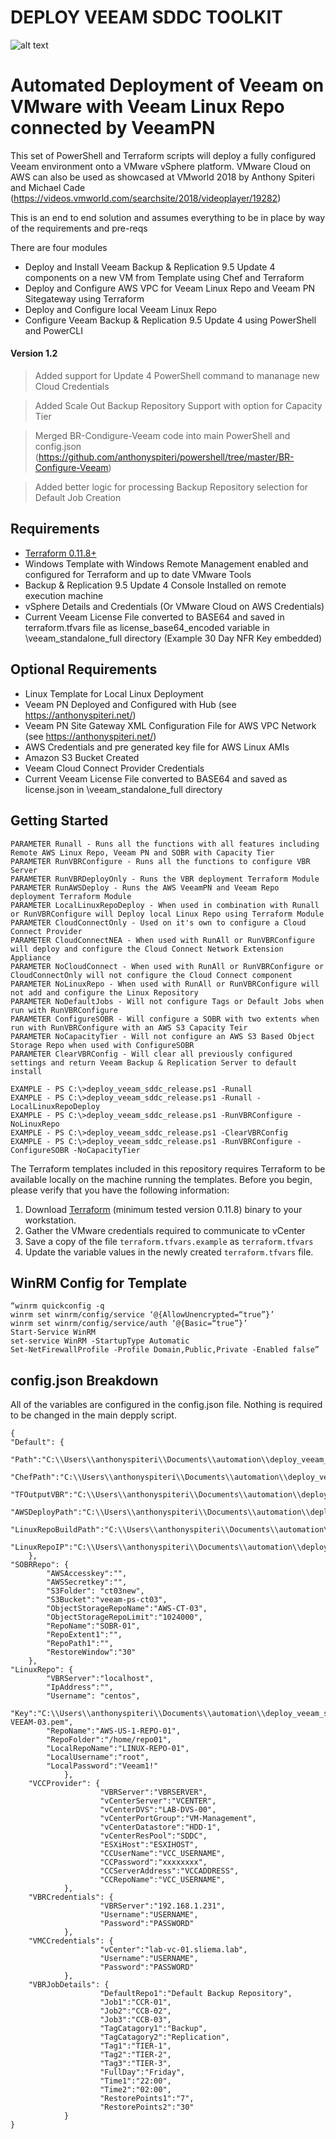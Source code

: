 # DEPLOY VEEAM SDDC TOOLKIT

![alt text](http://anthonyspiteri.net/wp-content/uploads/2019/03/Veeam_SDDC_Deployment_Toolkit_2.png "Overall Solution")

# Automated Deployment of Veeam on VMware with Veeam Linux Repo connected by VeeamPN

This set of PowerShell and Terraform scripts will deploy a fully configured Veeam environment onto a VMware vSphere platform. VMware Cloud on AWS can also be used as showcased
at VMworld 2018 by Anthony Spiteri and Michael Cade (https://videos.vmworld.com/searchsite/2018/videoplayer/19282) 

This is an end to end solution and assumes everything to be in place by way of the requirements and pre-reqs

There are four modules

- Deploy and Install Veeam Backup & Replication 9.5 Update 4 components on a new VM from Template using Chef and Terraform
- Deploy and Configure AWS VPC for Veeam Linux Repo and Veeam PN Sitegateway using Terraform
- Deploy and Configure local Veeam Linux Repo
- Configure Veeam Backup & Replication 9.5 Update 4 using PowerShell and PowerCLI

#### Version 1.2
> Added support for Update 4 PowerShell command to mananage new Cloud Credentials

> Added Scale Out Backup Repository Support with option for Capacity Tier

> Merged BR-Condigure-Veeam code into main PowerShell and config.json (https://github.com/anthonyspiteri/powershell/tree/master/BR-Configure-Veeam)

> Added better logic for processing Backup Repository selection for Default Job Creation

## Requirements

- [Terraform 0.11.8+](https://www.terraform.io/downloads.html)
- Windows Template with Windows Remote Management enabled and configured for Terraform and up to date VMware Tools
-  Backup & Replication 9.5 Update 4 Console Installed on remote execution machine
- vSphere Details and Credentials (Or VMware Cloud on AWS Credentials)
- Current Veeam License File converted to BASE64 and saved in terraform.tfvars file as license_base64_encoded variable in \veeam_standalone_full directory (Example 30 Day NFR Key embedded)

## Optional Requirements

- Linux Template for Local Linux Deployment 
- Veeam PN Deployed and Configured with Hub (see https://anthonyspiteri.net/)
- Veeam PN Site Gateway XML Configuration File for AWS VPC Network (see https://anthonyspiteri.net/)
- AWS Credentials and pre generated key file for AWS Linux AMIs
- Amazon S3 Bucket Created
- Veeam Cloud Connect Provider Credentials
- Current Veeam License File converted to BASE64 and saved as license.json in \veeam_standalone_full directory

## Getting Started

    PARAMETER Runall - Runs all the functions with all features including Remote AWS Linux Repo, Veeam PN and SOBR with Capacity Tier
    PARAMETER RunVBRConfigure - Runs all the functions to configure VBR Server
    PARAMETER RunVBRDeployOnly - Runs the VBR deployment Terraform Module
    PARAMETER RunAWSDeploy - Runs the AWS VeeamPN and Veeam Repo deployment Terraform Module
    PARAMETER LocalLinuxRepoDeploy - When used in combination with Runall or RunVBRConfigure will Deploy local Linux Repo using Terraform Module
    PARAMETER CloudConnectOnly - Used on it's own to configure a Cloud Connect Provider 
    PARAMETER CloudConnectNEA - When used with RunAll or RunVBRConfigure will deploy and configure the Cloud Connect Network Extension Appliance
    PARAMETER NoCloudConnect - When used with RunAll or RunVBRConfigure or CloudConnectOnly will not configure the Cloud Connect component
    PARAMETER NoLinuxRepo - When used with RunAll or RunVBRConfigure will not add and configure the Linux Repository
    PARAMETER NoDefaultJobs - Will not configure Tags or Default Jobs when run with RunVBRConfigure
    PARAMETER ConfigureSOBR - Will configure a SOBR with two extents when run with RunVBRConfigure with an AWS S3 Capacity Teir
    PARAMETER NoCapacityTier - Will not configure an AWS S3 Based Object Storage Repo when used with ConfigureSOBR
    PARAMETER ClearVBRConfig - Will clear all previously configured settings and return Veeam Backup & Replication Server to default install

    EXAMPLE - PS C:\>deploy_veeam_sddc_release.ps1 -Runall
    EXAMPLE - PS C:\>deploy_veeam_sddc_release.ps1 -Runall -LocalLinuxRepoDeploy
    EXAMPLE - PS C:\>deploy_veeam_sddc_release.ps1 -RunVBRConfigure -NoLinuxRepo
    EXAMPLE - PS C:\>deploy_veeam_sddc_release.ps1 -ClearVBRConfig
    EXAMPLE - PS C:\>deploy_veeam_sddc_release.ps1 -RunVBRConfigure -ConfigureSOBR -NoCapacityTier

The Terraform templates included in this repository requires Terraform to be available locally on the machine running the templates.  Before you begin, please verify that you have the following information:

1. Download [Terraform](https://www.terraform.io/downloads.html) (minimum tested version 0.11.8) binary to your workstation.
2. Gather the VMware credentials required to communicate to vCenter
3. Save a copy of the file `terraform.tfvars.example` as `terraform.tfvars`
4. Update the variable values in the newly created `terraform.tfvars` file.

## WinRM Config for Template
    “winrm quickconfig -q
    winrm set winrm/config/service ‘@{AllowUnencrypted=“true”}’
    winrm set winrm/config/service/auth ‘@{Basic=“true”}’
    Start-Service WinRM
    set-service WinRM -StartupType Automatic
    Set-NetFirewallProfile -Profile Domain,Public,Private -Enabled false”

## config.json Breakdown
All of the variables are configured in the config.json file. Nothing is required to be changed in the main depply script.

    {
    "Default": {
            "Path":"C:\\Users\\anthonyspiteri\\Documents\\automation\\deploy_veeam_sddc_toolkit",
            "ChefPath":"C:\\Users\\anthonyspiteri\\Documents\\automation\\deploy_veeam_sddc_toolkit\\veeam_standalone_full\\",
            "TFOutputVBR":"C:\\Users\\anthonyspiteri\\Documents\\automation\\deploy_veeam_sddc_toolkit\\vbr_ip.json",
            "AWSDeployPath":"C:\\Users\\anthonyspiteri\\Documents\\automation\\deploy_veeam_sddc_toolkit\\aws_create_veeamrepo_veeampn\\",
            "LinuxRepoBuildPath":"C:\\Users\\anthonyspiteri\\Documents\\automation\\deploy_veeam_sddc_toolkit\\veeam_linux_repo\\",
            "LinuxRepoIP":"C:\\Users\\anthonyspiteri\\Documents\\automation\\deploy_veeam_sddc_toolkit\\ip.json"
        },
    "SOBRRepo": {
            "AWSAccesskey":"",
            "AWSSecretkey":"",
            "S3Folder": "ct03new",
            "S3Bucket":"veeam-ps-ct03",
            "ObjectStorageRepoName":"AWS-CT-03",
            "ObjectStorageRepoLimit":"1024000",
            "RepoName":"SOBR-01",
            "RepoExtent1":"",
            "RepoPath1":"",
            "RestoreWindow":"30"
        },
    "LinuxRepo": {
            "VBRServer":"localhost",
            "IpAddress":"",
            "Username": "centos",
            "Key":"C:\\Users\\anthonyspiteri\\Documents\\automation\\deploy_veeam_sddc_toolkit\\aws_create_veeamrepo_veeampn\\KEY-VEEAM-03.pem",
            "RepoName":"AWS-US-1-REPO-01",
            "RepoFolder":"/home/repo01",
            "LocalRepoName":"LINUX-REPO-01",
            "LocalUsername":"root",
            "LocalPassword":"Veeam1!"
                },
        "VCCProvider": {
                        "VBRServer":"VBRSERVER",
                        "vCenterServer":"VCENTER",
                        "vCenterDVS":"LAB-DVS-00",
                        "vCenterPortGroup":"VM-Management",
                        "vCenterDatastore":"HDD-1",
                        "vCenterResPool":"SDDC",
                        "ESXiHost":"ESXIHOST",
                        "CCUserName":"VCC_USERNAME",
                        "CCPassword":"xxxxxxxx",
                        "CCServerAddress":"VCCADDRESS",
                        "CCRepoName":"VCC_USERNAME",
                },
        "VBRCredentials": {
                        "VBRServer":"192.168.1.231",
                        "Username":"USERNAME",
                        "Password":"PASSWORD"
                },
        "VMCCredentials": {
                        "vCenter":"lab-vc-01.sliema.lab",
                        "Username":"USERNAME",
                        "Password":"PASSWORD"
                },
        "VBRJobDetails": {
                        "DefaultRepo1":"Default Backup Repository",
                        "Job1":"CCR-01",
                        "Job2":"CCB-02",        
                        "Job3":"CCB-03",
                        "TagCatagory1":"Backup",
                        "TagCatagory2":"Replication",
                        "Tag1":"TIER-1",
                        "Tag2":"TIER-2",
                        "Tag3":"TIER-3",
                        "FullDay":"Friday",
                        "Time1":"22:00",
                        "Time2":"02:00",
                        "RestorePoints1":"7",
                        "RestorePoints2":"30"
                }
    }
